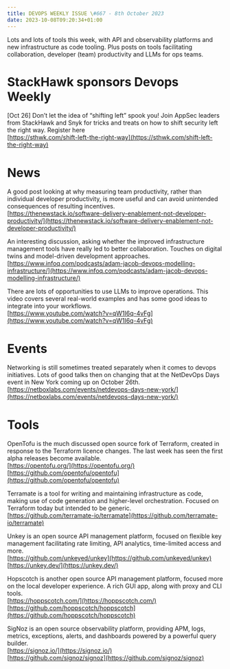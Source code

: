 ```yaml
---
title: DEVOPS WEEKLY ISSUE \#667 - 8th October 2023 
date: 2023-10-08T09:20:34+01:00
---
```


Lots and lots of tools this week, with API and observability platforms and new infrastructure as code tooling. Plus posts on tools facilitating collaboration, developer (team) productivity and LLMs for ops teams.


StackHawk sponsors Devops Weekly
============================

[Oct 26] Don’t let the idea of “shifting left” spook you! Join AppSec leaders from StackHawk and Snyk for tricks and treats on how to shift security left the right way. Register here
<br>[https://sthwk.com/shift-left-the-right-way](https://sthwk.com/shift-left-the-right-way)


News
====

A good post looking at why measuring team productivity, rather than individual developer productivity, is more useful and can avoid unintended consequences of resulting incentives.
<br>[https://thenewstack.io/software-delivery-enablement-not-developer-productivity/](https://thenewstack.io/software-delivery-enablement-not-developer-productivity/)


An interesting discussion, asking whether the improved infrastructure management tools have really led to better collaboration. Touches on digital twins and model-driven development approaches.
<br>[https://www.infoq.com/podcasts/adam-jacob-devops-modelling-infrastructure/](https://www.infoq.com/podcasts/adam-jacob-devops-modelling-infrastructure/)


There are lots of opportunities to use LLMs to improve operations. This video covers several real-world examples and has some good ideas to integrate into your workflows.
<br>[https://www.youtube.com/watch?v=qW1I6q-4vFg](https://www.youtube.com/watch?v=qW1I6q-4vFg)


Events
======

Networking is still sometimes treated separately when it comes to devops initiatives. Lots of good talks then on changing that at the NetDevOps Days event in New York coming up on October 26th.
<br>[https://netboxlabs.com/events/netdevops-days-new-york/](https://netboxlabs.com/events/netdevops-days-new-york/)


Tools
=====

OpenTofu is the much discussed open source fork of Terraform, created in response to the Terraform licence changes. The last week has seen the first alpha releases become available.
<br>[https://opentofu.org/](https://opentofu.org/)
<br>[https://github.com/opentofu/opentofu](https://github.com/opentofu/opentofu)


Terramate is a tool for writing and maintaining infrastructure as code, making use of code generation and higher-level orchestration. Focused on Terraform today but intended to be generic.
<br>[https://github.com/terramate-io/terramate](https://github.com/terramate-io/terramate)


Unkey is an open source API management platform, focused on flexible key management facilitating rate limiting, API analytics, time-limited access and more.
<br>[https://github.com/unkeyed/unkey](https://github.com/unkeyed/unkey)
<br>[https://unkey.dev/](https://unkey.dev/)


Hopscotch is another open source API management platform, focused more on the local developer experience. A rich GUI app, along with proxy and CLI tools.
<br>[https://hoppscotch.com/](https://hoppscotch.com/)
<br>[https://github.com/hoppscotch/hoppscotch](https://github.com/hoppscotch/hoppscotch)


SigNoz is an open source observability platform, providing APM, logs, metrics, exceptions, alerts, and dashboards powered by a powerful query builder.
<br>[https://signoz.io/](https://signoz.io/)
<br>[https://github.com/signoz/signoz](https://github.com/signoz/signoz)




